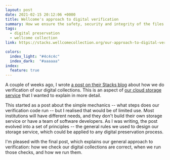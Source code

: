 ```yaml
---
layout: post
date: 2021-02-15 20:12:06 +0000
title: Wellcome's approach to digital verification
summary: How we ensure the safety, security and integrity of the files in Wellcome's digital collections.
tags:
  - digital preservation
  - wellcome collection
link: https://stacks.wellcomecollection.org/our-approach-to-digital-verification-79da59da4ab7

colors:
  index_light: "#4c4c4c"
  index_dark:  "#aaaaaa"
index:
  feature: true
---
```


A couple of weeks ago, I wrote [a post on their Stacks blog](https://stacks.wellcomecollection.org/our-approach-to-digital-verification-79da59da4ab7) about how we do verification of our digital collections.
This is an aspect of [our cloud storage service](https://stacks.wellcomecollection.org/building-wellcome-collections-new-archival-storage-service-3f68ff21927e) that I wanted to explain in more detail.

This started as a post about the simple mechanics -- what steps does our verification code run -- but I realised that would be of limited use.
Most institutions will have different needs, and they don't build their own storage service or have a team of software developers.
As I was writing, the post evolved into a set of principles -- the general rules we used to design our storage service, which could be applied to any digital preservation process.

I'm pleased with the final post, which explains our general approach to verification: how we check our digital collections are correct, when we run those checks, and how we run them.
